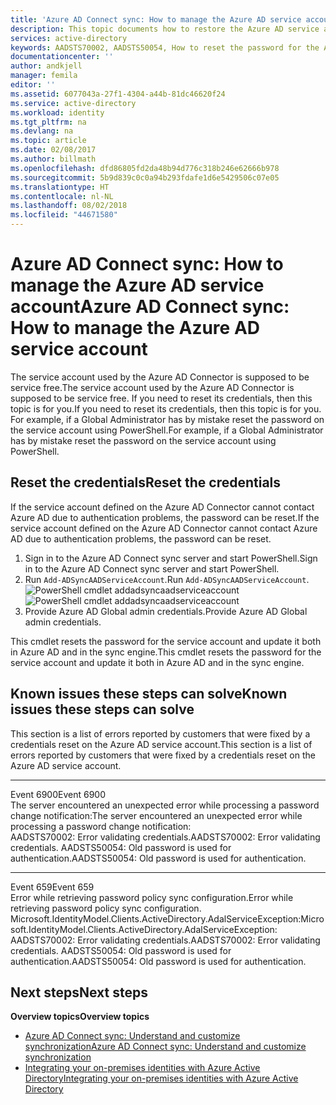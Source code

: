 ```yaml
---
title: 'Azure AD Connect sync: How to manage the Azure AD service account | Microsoft Docs'
description: This topic documents how to restore the Azure AD service account.
services: active-directory
keywords: AADSTS70002, AADSTS50054, How to reset the password for the Azure AD Connect sync Connector service account
documentationcenter: ''
author: andkjell
manager: femila
editor: ''
ms.assetid: 6077043a-27f1-4304-a44b-81dc46620f24
ms.service: active-directory
ms.workload: identity
ms.tgt_pltfrm: na
ms.devlang: na
ms.topic: article
ms.date: 02/08/2017
ms.author: billmath
ms.openlocfilehash: dfd86805fd2da48b94d776c318b246e62666b978
ms.sourcegitcommit: 5b9d839c0c0a94b293fdafe1d6e5429506c07e05
ms.translationtype: HT
ms.contentlocale: nl-NL
ms.lasthandoff: 08/02/2018
ms.locfileid: "44671580"
---
```

# <a name="azure-ad-connect-sync-how-to-manage-the-azure-ad-service-account"></a><span data-ttu-id="797aa-104">Azure AD Connect sync: How to manage the Azure AD service account</span><span class="sxs-lookup"><span data-stu-id="797aa-104">Azure AD Connect sync: How to manage the Azure AD service account</span></span>
<span data-ttu-id="797aa-105">The service account used by the Azure AD Connector is supposed to be service free.</span><span class="sxs-lookup"><span data-stu-id="797aa-105">The service account used by the Azure AD Connector is supposed to be service free.</span></span> <span data-ttu-id="797aa-106">If you need to reset its credentials, then this topic is for you.</span><span class="sxs-lookup"><span data-stu-id="797aa-106">If you need to reset its credentials, then this topic is for you.</span></span> <span data-ttu-id="797aa-107">For example, if a Global Administrator has by mistake reset the password on the service account using PowerShell.</span><span class="sxs-lookup"><span data-stu-id="797aa-107">For example, if a Global Administrator has by mistake reset the password on the service account using PowerShell.</span></span>

## <a name="reset-the-credentials"></a><span data-ttu-id="797aa-108">Reset the credentials</span><span class="sxs-lookup"><span data-stu-id="797aa-108">Reset the credentials</span></span>
<span data-ttu-id="797aa-109">If the service account defined on the Azure AD Connector cannot contact Azure AD due to authentication problems, the password can be reset.</span><span class="sxs-lookup"><span data-stu-id="797aa-109">If the service account defined on the Azure AD Connector cannot contact Azure AD due to authentication problems, the password can be reset.</span></span>

1. <span data-ttu-id="797aa-110">Sign in to the Azure AD Connect sync server and start PowerShell.</span><span class="sxs-lookup"><span data-stu-id="797aa-110">Sign in to the Azure AD Connect sync server and start PowerShell.</span></span>
2. <span data-ttu-id="797aa-111">Run `Add-ADSyncAADServiceAccount`.</span><span class="sxs-lookup"><span data-stu-id="797aa-111">Run `Add-ADSyncAADServiceAccount`.</span></span>  
   <span data-ttu-id="797aa-112">![PowerShell cmdlet addadsyncaadserviceaccount](https://docstestmedia1.blob.core.windows.net/azure-media/articles/active-directory/connect/media/active-directory-aadconnectsync-howto-azureadaccount/addadsyncaadserviceaccount.png)</span><span class="sxs-lookup"><span data-stu-id="797aa-112">![PowerShell cmdlet addadsyncaadserviceaccount](https://docstestmedia1.blob.core.windows.net/azure-media/articles/active-directory/connect/media/active-directory-aadconnectsync-howto-azureadaccount/addadsyncaadserviceaccount.png)</span></span>
3. <span data-ttu-id="797aa-113">Provide Azure AD Global admin credentials.</span><span class="sxs-lookup"><span data-stu-id="797aa-113">Provide Azure AD Global admin credentials.</span></span>

<span data-ttu-id="797aa-114">This cmdlet resets the password for the service account and update it both in Azure AD and in the sync engine.</span><span class="sxs-lookup"><span data-stu-id="797aa-114">This cmdlet resets the password for the service account and update it both in Azure AD and in the sync engine.</span></span>

## <a name="known-issues-these-steps-can-solve"></a><span data-ttu-id="797aa-115">Known issues these steps can solve</span><span class="sxs-lookup"><span data-stu-id="797aa-115">Known issues these steps can solve</span></span>
<span data-ttu-id="797aa-116">This section is a list of errors reported by customers that were fixed by a credentials reset on the Azure AD service account.</span><span class="sxs-lookup"><span data-stu-id="797aa-116">This section is a list of errors reported by customers that were fixed by a credentials reset on the Azure AD service account.</span></span>

- - -
<span data-ttu-id="797aa-117">Event 6900</span><span class="sxs-lookup"><span data-stu-id="797aa-117">Event 6900</span></span>  
<span data-ttu-id="797aa-118">The server encountered an unexpected error while processing a password change notification:</span><span class="sxs-lookup"><span data-stu-id="797aa-118">The server encountered an unexpected error while processing a password change notification:</span></span>  
<span data-ttu-id="797aa-119">AADSTS70002: Error validating credentials.</span><span class="sxs-lookup"><span data-stu-id="797aa-119">AADSTS70002: Error validating credentials.</span></span> <span data-ttu-id="797aa-120">AADSTS50054: Old password is used for authentication.</span><span class="sxs-lookup"><span data-stu-id="797aa-120">AADSTS50054: Old password is used for authentication.</span></span>

- - -
<span data-ttu-id="797aa-121">Event 659</span><span class="sxs-lookup"><span data-stu-id="797aa-121">Event 659</span></span>  
<span data-ttu-id="797aa-122">Error while retrieving password policy sync configuration.</span><span class="sxs-lookup"><span data-stu-id="797aa-122">Error while retrieving password policy sync configuration.</span></span> <span data-ttu-id="797aa-123">Microsoft.IdentityModel.Clients.ActiveDirectory.AdalServiceException:</span><span class="sxs-lookup"><span data-stu-id="797aa-123">Microsoft.IdentityModel.Clients.ActiveDirectory.AdalServiceException:</span></span>  
<span data-ttu-id="797aa-124">AADSTS70002: Error validating credentials.</span><span class="sxs-lookup"><span data-stu-id="797aa-124">AADSTS70002: Error validating credentials.</span></span> <span data-ttu-id="797aa-125">AADSTS50054: Old password is used for authentication.</span><span class="sxs-lookup"><span data-stu-id="797aa-125">AADSTS50054: Old password is used for authentication.</span></span>

## <a name="next-steps"></a><span data-ttu-id="797aa-126">Next steps</span><span class="sxs-lookup"><span data-stu-id="797aa-126">Next steps</span></span>
<span data-ttu-id="797aa-127">**Overview topics**</span><span class="sxs-lookup"><span data-stu-id="797aa-127">**Overview topics**</span></span>

* [<span data-ttu-id="797aa-128">Azure AD Connect sync: Understand and customize synchronization</span><span class="sxs-lookup"><span data-stu-id="797aa-128">Azure AD Connect sync: Understand and customize synchronization</span></span>](active-directory-aadconnectsync-whatis.md)
* [<span data-ttu-id="797aa-129">Integrating your on-premises identities with Azure Active Directory</span><span class="sxs-lookup"><span data-stu-id="797aa-129">Integrating your on-premises identities with Azure Active Directory</span></span>](active-directory-aadconnect.md)


